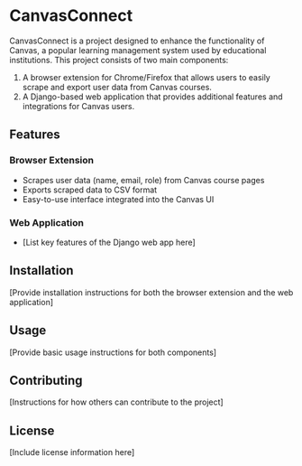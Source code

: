 # CanvasConnect

CanvasConnect is a project designed to enhance the functionality of Canvas, a popular learning management system used by educational institutions. This project consists of two main components:

1. A browser extension for Chrome/Firefox that allows users to easily scrape and export user data from Canvas courses.
2. A Django-based web application that provides additional features and integrations for Canvas users.

## Features

### Browser Extension
- Scrapes user data (name, email, role) from Canvas course pages
- Exports scraped data to CSV format
- Easy-to-use interface integrated into the Canvas UI

### Web Application
- [List key features of the Django web app here]

## Installation

[Provide installation instructions for both the browser extension and the web application]

## Usage

[Provide basic usage instructions for both components]

## Contributing

[Instructions for how others can contribute to the project]

## License

[Include license information here]
